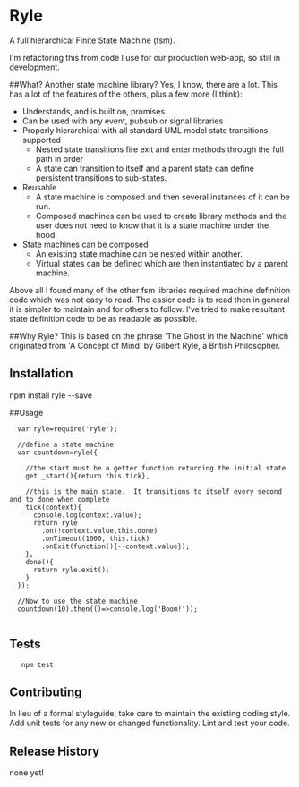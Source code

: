 Ryle
====
A full hierarchical Finite State Machine (fsm).

I'm refactoring this from code I use for our production web-app, so still in development.

##What?  Another state machine library?
Yes, I know, there are a lot.  This has a lot of the features of the others, plus a few more (I think):
- Understands, and is built on, promises.
- Can be used with any event, pubsub or signal libraries
- Properly hierarchical with all standard UML model state transitions supported
  - Nested state transitions fire exit and enter methods through the full path in order
  - A state can transition to itself and a parent state can define persistent transitions to sub-states.
- Reusable
  - A state machine is composed and then several instances of it can be run.
  - Composed machines can be used to create library methods and the user does not need to know that it is a state machine under the hood.
- State machines can be composed
  - An existing state machine can be nested within another.
  - Virtual states can be defined which are then instantiated by a parent machine.

Above all I found many of the other fsm libraries required machine definition code which was not easy to read.
The easier code is to read then in general it is simpler to maintain and for others to follow.  I've tried to make resultant state definition code to be as readable as possible.

##Why Ryle?
This is based on the phrase 'The Ghost in the Machine' which originated from 'A Concept of Mind' by Gilbert Ryle, a British Philosopher.   
## Installation
  npm install ryle --save

##Usage
  
```
  var ryle=require('ryle');
  
  //define a state machine
  var countdown=ryle({
  
    //the start must be a getter function returning the initial state
    get _start(){return this.tick},
    
    //this is the main state.  It transitions to itself every second and to done when complete
    tick(context){
      console.log(context.value);
      return ryle
        .on(!context.value,this.done)
        .onTimeout(1000, this.tick)
        .onExit(function(){--context.value});
    },
    done(){
      return ryle.exit();
    }
  });

  //Now to use the state machine
  countdown(10).then(()=>console.log('Boom!'));
 
```  
 
## Tests
 
```
   npm test
```
## Contributing
 In lieu of a formal styleguide, take care to maintain the existing coding style.
 Add unit tests for any new or changed functionality. Lint and test your code.

## Release History
none yet!